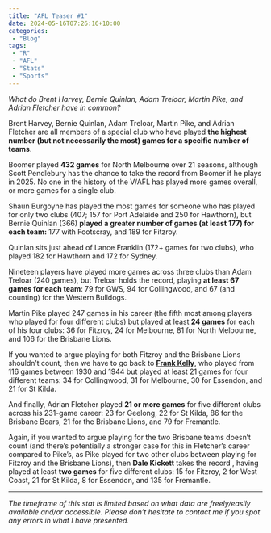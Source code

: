 ```yaml
---
title: "AFL Teaser #1"
date: 2024-05-16T07:26:16+10:00
categories:
 - "Blog"
tags:
 - "R"
 - "AFL" 
 - "Stats"
 - "Sports"
---
```


*What do Brent Harvey, Bernie Quinlan, Adam Treloar, Martin Pike, and Adrian Fletcher have in common?*

<!--more-->

Brent Harvey, Bernie Quinlan, Adam Treloar, Martin Pike, and Adrian Fletcher are all members of a special club who have played **the highest number (but not necessarily the most) games for a specific number of teams**. 

Boomer played **432 games** for North Melbourne over 21 seasons, although Scott Pendlebury has the chance to take the record from Boomer if he plays in 2025. No one in the history of the V/AFL has played more games overall, or more games for a single club. 

Shaun Burgoyne has played the most games for someone who has played for only two clubs (407; 157 for Port Adelaide and 250 for Hawthorn), but Bernie Quinlan (366) **played a greater number of games (at least 177) for each team:** 177 with Footscray, and 189 for Fitzroy. 

Quinlan sits just ahead of Lance Franklin (172+ games for two clubs), who played 182 for Hawthorn and 172 for Sydney. 

Nineteen players have played more games across three clubs than Adam Treloar (240 games), but Treloar holds the record, playing **at least 67 games for each team**: 79 for GWS, 94 for Collingwood, and 67 (and counting) for the Western Bulldogs. 

Martin Pike played 247 games in his career (the fifth most among players who played for four different clubs) but played at least **24 games** for each of his four clubs: 36 for Fitzroy, 24 for Melbourne, 81 for North Melbourne, and 106 for the Brisbane Lions. 

If you wanted to argue playing for both Fitzroy and the Brisbane Lions shouldn’t count, then we have to go back to **[Frank Kelly](https://afltables.com/afl/stats/players/F/Frank_Kelly0.html)**, who played from 116 games between 1930 and 1944 but played at least 21 games for four different teams: 34 for Collingwood, 31 for Melbourne, 30 for Essendon, and 21 for St Kilda.

And finally, Adrian Fletcher played **21 or more games** for five different clubs across his 231-game career: 23 for Geelong, 22 for St Kilda, 86 for the Brisbane Bears, 21 for the Brisbane Lions, and 79 for Fremantle.

Again, if you wanted to argue playing for the two Brisbane teams doesn’t count (and there’s potentially a stronger case for this in Fletcher’s career compared to Pike’s, as Pike played for two other clubs between playing for Fitzroy and the Brisbane Lions), then **Dale Kickett** takes the record , having played at least **two games** for five different clubs: 15 for Fitzroy, 2 for West Coast, 21 for St Kilda, 8 for Essendon, and 135 for Fremantle.

--- 

*The timeframe of this stat is limited based on what data are freely/easily available and/or accessible. Please don’t hesitate to contact me if you spot any errors in what I have presented.*
